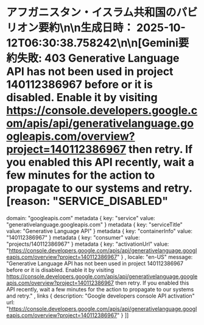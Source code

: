 # アフガニスタン・イスラム共和国のパビリオン要約\n\n**生成日時：** 2025-10-12T06:30:38.758242\n\n[Gemini要約失敗: 403 Generative Language API has not been used in project 140112386967 before or it is disabled. Enable it by visiting https://console.developers.google.com/apis/api/generativelanguage.googleapis.com/overview?project=140112386967 then retry. If you enabled this API recently, wait a few minutes for the action to propagate to our systems and retry. [reason: "SERVICE_DISABLED"
domain: "googleapis.com"
metadata {
  key: "service"
  value: "generativelanguage.googleapis.com"
}
metadata {
  key: "serviceTitle"
  value: "Generative Language API"
}
metadata {
  key: "containerInfo"
  value: "140112386967"
}
metadata {
  key: "consumer"
  value: "projects/140112386967"
}
metadata {
  key: "activationUrl"
  value: "https://console.developers.google.com/apis/api/generativelanguage.googleapis.com/overview?project=140112386967"
}
, locale: "en-US"
message: "Generative Language API has not been used in project 140112386967 before or it is disabled. Enable it by visiting https://console.developers.google.com/apis/api/generativelanguage.googleapis.com/overview?project=140112386967 then retry. If you enabled this API recently, wait a few minutes for the action to propagate to our systems and retry."
, links {
  description: "Google developers console API activation"
  url: "https://console.developers.google.com/apis/api/generativelanguage.googleapis.com/overview?project=140112386967"
}
]]